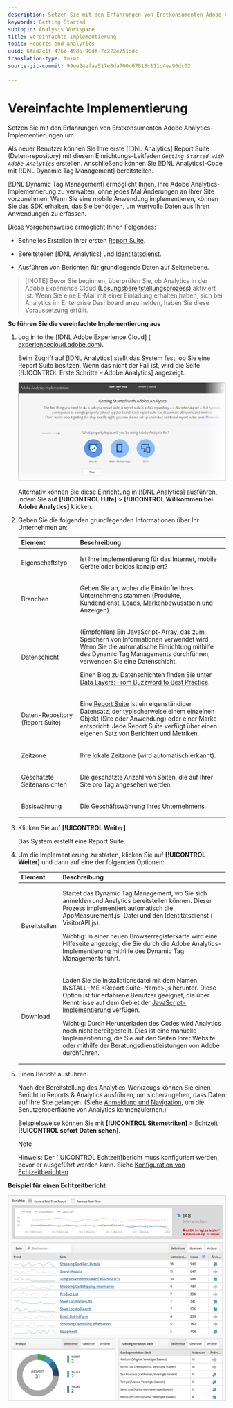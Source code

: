 ```yaml
---
description: Setzen Sie mit den Erfahrungen von Erstkonsumenten Adobe Analytics-Implementierungen um.
keywords: Getting Started
subtopic: Analysis Workspace
title: Vereinfachte Implementierung
topic: Reports and analytics
uuid: 6fad2c1f-476c-4985-90df-7c222e751ddc
translation-type: tm+mt
source-git-commit: 99ee24efaa517e8da700c67818c111c4aa90dc02

---
```



# Vereinfachte Implementierung

Setzen Sie mit den Erfahrungen von Erstkonsumenten Adobe Analytics-Implementierungen um.

<!-- 

<p>https://activation.adobedtm.com/index.php?redirected=1 </p>

 -->

Als neuer Benutzer können Sie Ihre erste [!DNL Analytics] Report Suite (Daten-repository) mit diesem Einrichtungs-Leitfaden *`Getting Started with Adobe Analytics`* erstellen. Anschließend können Sie [!DNL Analytics]-Code mit [!DNL Dynamic Tag Management] bereitstellen.

[!DNL Dynamic Tag Management] ermöglicht Ihnen, Ihre Adobe Analytics-Implementierung zu verwalten, ohne jedes Mal Änderungen an Ihrer Site vorzunehmen. Wenn Sie eine mobile Anwendung implementieren, können Sie das SDK erhalten, das Sie benötigen, um wertvolle Daten aus Ihren Anwendungen zu erfassen.

Diese Vorgehensweise ermöglicht Ihnen Folgendes:

* Schnelles Erstellen Ihrer ersten [Report Suite](https://marketing.adobe.com/resources/help/en_US/analytics/getting-started/report-suites.html).
* Bereitstellen [!DNL Analytics] und [Identitätsdienst](https://marketing.adobe.com/resources/help/en_US/mcvid/).

* Ausführen von Berichten für grundlegende Daten auf Seitenebene.

> [!NOTE] Bevor Sie beginnen, überprüfen Sie, ob Analytics in der Adobe Experience Cloud[ (Lösungsbereitstellungsprozess) ](https://marketing.adobe.com/resources/help/en_US/mcloud/core_services.html)aktiviert ist. Wenn Sie eine E-Mail mit einer Einladung erhalten haben, sich bei Analytics im Enterprise Dashboard anzumelden, haben Sie diese Voraussetzung erfüllt.

**So führen Sie die vereinfachte Implementierung aus**

1. Log in to the [!DNL Adobe Experience Cloud] ( [experiencecloud.adobe.com](https://experiencecloud.adobe.com)).

   Beim Zugriff auf [!DNL Analytics] stellt das System fest, ob Sie eine Report Suite besitzen. Wenn das nicht der Fall ist, wird die Seite [!UICONTROL Erste Schritte – Adobe Analytics] angezeigt.

   ![](assets/analytics-implementation-rs-wizard.png)

   Alternativ können Sie diese Einrichtung in [!DNL Analytics] ausführen, indem Sie auf **[!UICONTROL Hilfe]** &gt; **[!UICONTROL Willkommen bei Adobe Analytics]** klicken.

1. Geben Sie die folgenden grundlegenden Informationen über Ihr Unternehmen an:

   <table id="table_1741878A1B284CB78D297D531DC703D6"> 
     <thead> 
      <tr> 
       <th colname="col1" class="entry"> Element </th> 
       <th colname="col2" class="entry"> Beschreibung </th> 
      </tr> 
     </thead>
     <tbody> 
      <tr> 
       <td colname="col1"> <p>Eigenschaftstyp </p> </td> 
       <td colname="col2"> <p>Ist Ihre Implementierung für das Internet, mobile Geräte oder beides konzipiert? </p> </td> 
      </tr> 
      <tr> 
       <td colname="col1"> <p>Branchen </p> </td> 
       <td colname="col2"> <p>Geben Sie an, woher die Einkünfte Ihres Unternehmens stammen (Produkte, Kundendienst, Leads, Markenbewusstsein und Anzeigen). </p> </td> 
      </tr> 
      <tr> 
       <td colname="col1"> <p>Datenschicht </p> </td> 
       <td colname="col2"> <p>(Empfohlen) Ein JavaScript-Array, das zum Speichern von Informationen verwendet wird. Wenn Sie die automatische Einrichtung mithilfe des Dynamic Tag Managements durchführen, verwenden Sie eine Datenschicht. </p> <p>Einen Blog zu Datenschichten finden Sie unter <a href="https://blogs.adobe.com/digitalmarketing/analytics/data-layers-buzzword-best-practice/">Data Layers: From Buzzword to Best Practice</a>. </p> </td> 
      </tr> 
      <tr> 
       <td colname="col1"> <p>Daten-Repository (Report Suite) </p> </td> 
       <td colname="col2"> <p> Eine <a href="https://marketing.adobe.com/resources/help/en_US/analytics/getting-started/report-suites.html">Report Suite</a> ist ein eigenständiger Datensatz, der typischerweise einem einzelnen Objekt (Site oder Anwendung) oder einer Marke entspricht. Jede Report Suite verfügt über einen eigenen Satz von Berichten und Metriken. </p> </td> 
      </tr> 
      <tr> 
       <td colname="col1"> <p>Zeitzone </p> </td> 
       <td colname="col2"> <p>Ihre lokale Zeitzone (wird automatisch erkannt). </p> </td> 
      </tr> 
      <tr> 
       <td colname="col1"> <p>Geschätzte Seitenansichten </p> </td> 
       <td colname="col2"> <p>Die geschätzte Anzahl von Seiten, die auf Ihrer Site pro Tag angesehen werden. </p> </td> 
      </tr> 
      <tr> 
       <td colname="col1"> <p>Basiswährung </p> </td> 
       <td colname="col2"> <p>Die Geschäftswährung Ihres Unternehmens. </p> </td> 
      </tr> 
     </tbody> 
    </table>

1. Klicken Sie auf **[!UICONTROL Weiter]**.

   Das System erstellt eine Report Suite.

1. Um die Implementierung zu starten, klicken Sie auf **[!UICONTROL Weiter]** und dann auf eine der folgenden Optionen:

   <table id="table_71C7F7B9677346CD8D5130519D32464B"> 
     <thead> 
      <tr> 
       <th colname="col1" class="entry"> Element </th> 
       <th colname="col2" class="entry"> Beschreibung </th> 
      </tr> 
     </thead>
     <tbody> 
      <tr> 
       <td colname="col1"> <p>Bereitstellen </p> </td> 
       <td colname="col2"> <p> Startet das <span class="keyword">Dynamic Tag Management</span>, wo Sie sich anmelden und Analytics bereitstellen können. Dieser Prozess implementiert automatisch die <span class="filepath">AppMeasurement.js</span>-Datei und den Identitätsdienst (<span class="filepath"> VisitorAPI.js</span>). </p> <p> <p>Wichtig: In einer neuen Browserregisterkarte wird eine Hilfeseite angezeigt, die Sie durch die <span class="keyword">Adobe Analytics</span>-Implementierung mithilfe des Dynamic Tag Managements führt. </p> </p> </td> 
      </tr> 
      <tr> 
       <td colname="col1"> <p>Download </p> </td> 
       <td colname="col2"> <p> Laden Sie die Installationsdatei mit dem Namen <span class="filepath">INSTALL-ME &lt;Report Suite-Name&gt;.js</span> herunter. Diese Option ist für erfahrene Benutzer geeignet, die über Kenntnisse auf dem Gebiet der <a href="https://marketing.adobe.com/resources/help/en_US/sc/implement/js_implementation.html">JavaScript-Implementierung</a> verfügen. </p> <p> <p>Wichtig: Durch Herunterladen des Codes wird <span class="keyword">Analytics</span> noch nicht bereitgestellt. Dies ist eine manuelle Implementierung, die Sie auf den Seiten Ihrer Website oder mithilfe der Beratungsdienstleistungen von Adobe durchführen. </p> </p> </td> 
      </tr> 
     </tbody> 
    </table>

1. Einen Bericht ausführen.

   Nach der Bereitstellung des Analytics-Werkzeugs können Sie einen Bericht in Reports &amp; Analytics ausführen, um sicherzugehen, dass Daten auf Ihre Site gelangen. (Siehe   [Anmeldung und Navigation](https://marketing.adobe.com/resources/help/en_US/analytics/getting-started/analytics-navigation.html), um die Benutzeroberfläche von Analytics kennenzulernen.)

   Beispielsweise können Sie mit **[!UICONTROL Sitemetriken]** &gt; Echtzeit **[!UICONTROL sofort Daten sehen]**.

   >[!NOTE]
   >
   >Hinweis: Der [!UICONTROL Echtzeit]bericht muss konfiguriert werden, bevor er ausgeführt werden kann. Siehe [Konfiguration von Echtzeitberichten](https://marketing.adobe.com/resources/help/en_US/reference/t_realtime_admin.html).

**Beispiel für einen Echtzeitbericht**

![](assets/real-time-report.png)
